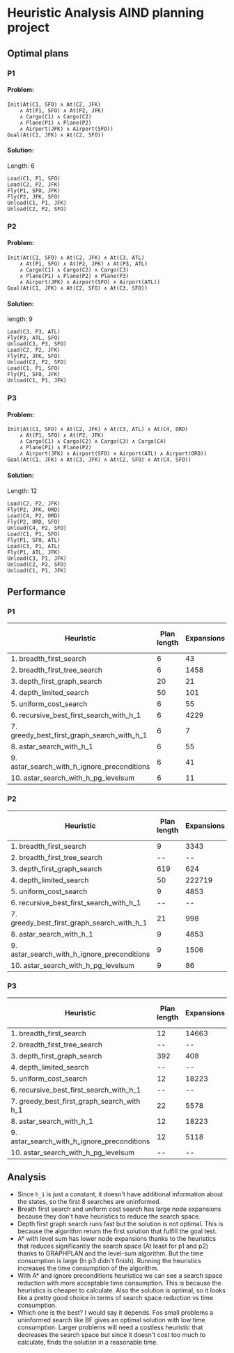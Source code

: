 # Heuristic Analysis AIND planning project

## Optimal plans

### P1
#### Problem:
```
Init(At(C1, SFO) ∧ At(C2, JFK)
	∧ At(P1, SFO) ∧ At(P2, JFK)
	∧ Cargo(C1) ∧ Cargo(C2)
	∧ Plane(P1) ∧ Plane(P2)
	∧ Airport(JFK) ∧ Airport(SFO))
Goal(At(C1, JFK) ∧ At(C2, SFO))
```

#### Solution:
Length: 6
```
Load(C1, P1, SFO)
Load(C2, P2, JFK)
Fly(P1, SFO, JFK)
Fly(P2, JFK, SFO)
Unload(C1, P1, JFK)
Unload(C2, P2, SFO)
```

### P2
#### Problem:
```
Init(At(C1, SFO) ∧ At(C2, JFK) ∧ At(C3, ATL)
	∧ At(P1, SFO) ∧ At(P2, JFK) ∧ At(P3, ATL)
	∧ Cargo(C1) ∧ Cargo(C2) ∧ Cargo(C3)
	∧ Plane(P1) ∧ Plane(P2) ∧ Plane(P3)
	∧ Airport(JFK) ∧ Airport(SFO) ∧ Airport(ATL))
Goal(At(C1, JFK) ∧ At(C2, SFO) ∧ At(C3, SFO))
```

#### Solution:
length: 9
```
Load(C3, P3, ATL)
Fly(P3, ATL, SFO)
Unload(C3, P3, SFO)
Load(C2, P2, JFK)
Fly(P2, JFK, SFO)
Unload(C2, P2, SFO)
Load(C1, P1, SFO)
Fly(P1, SFO, JFK)
Unload(C1, P1, JFK)
```

### P3
#### Problem:
```
Init(At(C1, SFO) ∧ At(C2, JFK) ∧ At(C3, ATL) ∧ At(C4, ORD)
	∧ At(P1, SFO) ∧ At(P2, JFK)
	∧ Cargo(C1) ∧ Cargo(C2) ∧ Cargo(C3) ∧ Cargo(C4)
	∧ Plane(P1) ∧ Plane(P2)
	∧ Airport(JFK) ∧ Airport(SFO) ∧ Airport(ATL) ∧ Airport(ORD))
Goal(At(C1, JFK) ∧ At(C3, JFK) ∧ At(C2, SFO) ∧ At(C4, SFO))
```

#### Solution:
Length: 12
```
Load(C2, P2, JFK)
Fly(P2, JFK, ORD)
Load(C4, P2, ORD)
Fly(P2, ORD, SFO)
Unload(C4, P2, SFO)
Load(C1, P1, SFO)
Fly(P1, SFO, ATL)
Load(C3, P1, ATL)
Fly(P1, ATL, JFK)
Unload(C3, P1, JFK)
Unload(C2, P2, SFO)
Unload(C1, P1, JFK)
```


## Performance

### P1

| Heuristic                                        |Plan length|Expansions|Goal Tests|New Nodes|Time elapsed sec|
|--------------------------------------------------|-----------|----------|----------|---------|----------------|
| 1. breadth_first_search                          | 6         | 43       | 56       | 180     | 0.041          |
| 2. breadth_first_tree_search                     | 6         | 1458     | 1459     | 5960    | 1.093          |
| 3. depth_first_graph_search                      | 20        | 21       | 22       | 84      | 0.017          |
| 4. depth_limited_search                          | 50        | 101      | 271      | 414     | 0.107          |
| 5. uniform_cost_search                           | 6         | 55       | 57       | 224     | 0.050          |
| 6. recursive_best_first_search_with_h_1          | 6         | 4229     | 4230     | 17023   | 3.329          |
| 7. greedy_best_first_graph_search_with_h_1       | 6         | 7        | 9        | 28      | 0.006          |
| 8. astar_search_with_h_1                         | 6         | 55       | 57       | 224     | 0.046          |
| 9. astar_search_with_h_ignore_preconditions      | 6         | 41       | 43       | 170     | 0.039          |
| 10. astar_search_with_h_pg_levelsum              | 6         | 11       | 13       | 50      | 1.517          |

### P2

| Heuristic                                        |Plan length|Expansions|Goal Tests|New Nodes|Time elapsed sec|
|--------------------------------------------------|-----------|----------|----------|---------|----------------|
| 1. breadth_first_search                          | 9         | 3343     | 4609     | 30509   | 13.585         |
| 2. breadth_first_tree_search                     | --        | --       | --       | --      | timeout        |
| 3. depth_first_graph_search                      | 619       | 624      | 625      | 5602    | 3.332          |
| 4. depth_limited_search                          | 50        | 222719   | 2053741  | 2054119 | 905.32         |
| 5. uniform_cost_search                           | 9         | 4853     | 4855     | 44041   | 40.349         |
| 6. recursive_best_first_search_with_h_1          | --        | --       | --       | --      | timeout        |
| 7. greedy_best_first_graph_search_with_h_1       | 21        | 998      | 1000     | 8982    | 7.427          |
| 8. astar_search_with_h_1                         | 9         | 4853     | 4855     | 44041   | 41.251         |
| 9. astar_search_with_h_ignore_preconditions      | 9         | 1506     | 1508     | 13820   | 11.96          |
| 10. astar_search_with_h_pg_levelsum              | 9         | 86       | 88       | 841     | 163.02         |

### P3

| Heuristic                                        |Plan length|Expansions|Goal Tests|New Nodes|Time elapsed sec|
|--------------------------------------------------|-----------|----------|----------|---------|----------------|
| 1. breadth_first_search                          | 12        | 14663    | 18098    | 129631  | 113.52         |
| 2. breadth_first_tree_search                     | --        | --       | --       | --      | timeout        |
| 3. depth_first_graph_search                      | 392       | 408      | 409      | 3364    | 1.969          |
| 4. depth_limited_search                          | --        | --       | --       | --      | timeout        |
| 5. uniform_cost_search                           | 12        | 18223    | 18225    | 159618  | 342.12         |
| 6. recursive_best_first_search_with_h_1          | --        | --       | --       | --      | timeout        |
| 7. greedy_best_first_graph_search_with h_1       | 22        | 5578     | 5580     | 49150   | 96.17          |
| 8. astar_search_with_h_1                         | 12        | 18223    | 18225    | 159618  | 340.055        |
| 9. astar_search_with_h_ignore_preconditions      | 12        | 5118     | 5120     | 45650   | 83.97          |
| 10. astar_search_with_h_pg_levelsum              | --        | --       | --       | --      | timeout        |


## Analysis

- Since `h_1` is just a constant, it doesn't have additional information about the states, so the first 8 searches are uninformed.
- Breath first search and uniform cost search has large node expansions because they don't have heuristics to reduce the search space.
- Depth first graph search runs fast but the solution is not optimal. This is because the algorithm return the first solution that fulfill the goal test.
- A* with level sum has lower node expansions thanks to the heuristics that reduces significantly the search space (At least for p1 and p2) thanks to GRAPHPLAN and the level-sum algorithm. But the time consumption is large (In p3 didn't finish). Running the heuristics increases the time consumption of the algorithm.
- With A* and ignore preconditions heuristics we can see a search space reduction with more acceptable time consumption. This is because the heuristics is cheaper to calculate. Also the solution is optimal, so it looks like a pretty good choice in terms of search space reduction vs time consumption.
- Which one is the best? I would say it depends. Fos small problems a uninformed search like BF gives an optimal solution with low time consumption. Larger problems will need a costless heuristic that decreases the search space but since it doesn't cost too much to calculate, finds the solution in a reasonable time.
